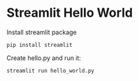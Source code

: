 # Streamlit Hello World

Install streamlit package

    pip install streamlit    

 Create hello.py and run it:   
    
    streamlit run hello_world.py

